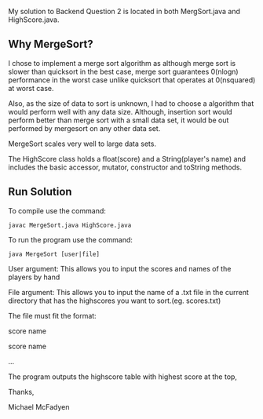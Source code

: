 My solution to Backend Question 2 is located in both MergSort.java and HighScore.java.

Why MergeSort?
-------------

I chose to implement a merge sort algorithm as although merge sort is slower than quicksort in the best case, merge sort guarantees 0(nlogn) performance in the worst case unlike quicksort that operates at 0(nsquared) at worst case.

Also, as the size of data to sort is unknown, I had to choose a algorithm that would perform well with any data size. Although, insertion sort would perform better than merge sort with a small data set, it would be out performed by mergesort on any other data set.

MergeSort scales very well to large data sets. 

The HighScore class holds a float(score) and a String(player's name) and includes the basic accessor, mutator, constructor and toString methods.

Run Solution
------------

To compile use the command:
```
javac MergeSort.java HighScore.java
```

To run the program use the command:
```
java MergeSort [user|file]
```

User argument: This allows you to input the scores and names of the players by hand

File argument: This allows you to input the name of a .txt file in the current directory that has the highscores you want to sort.(eg. scores.txt)

The file must fit the format:

score name

score name

...

The program outputs the highscore table with highest score at the top,

Thanks,

Michael McFadyen

